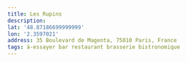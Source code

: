 ```yaml
---
title: Les Rupins
description: 
lat: '48.87186699999999'
lon: '2.3597021'
address: 35 Boulevard de Magenta, 75010 Paris, France
tags: à-essayer bar restaurant brasserie bistronomique
---
```


